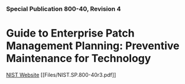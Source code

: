 ### Special Publication 800-40, Revision 4

# Guide to Enterprise Patch Management Planning: Preventive Maintenance for Technology

[NIST Website](https://csrc.nist.gov/publications/detail/sp/800-40/rev-4/final)
[[Files/NIST.SP.800-40r3.pdf]]
